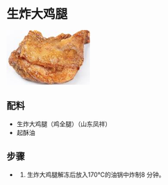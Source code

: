 # 生炸大鸡腿

![生炸大鸡腿](../images/生炸大鸡腿.png)


## 配料

- 生炸大鸡腿（鸡全腿）（山东凤祥）
- 起酥油

## 步骤

- 1. 生炸大鸡腿解冻后放入170℃的油锅中炸制8 分钟。

